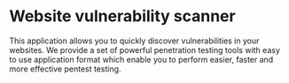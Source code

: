 # Website vulnerability scanner

This application allows you to quickly discover vulnerabilities in your websites.
We provide a set of powerful penetration testing tools with easy to use application format which enable you to perform easier, faster and more effective pentest testing.
